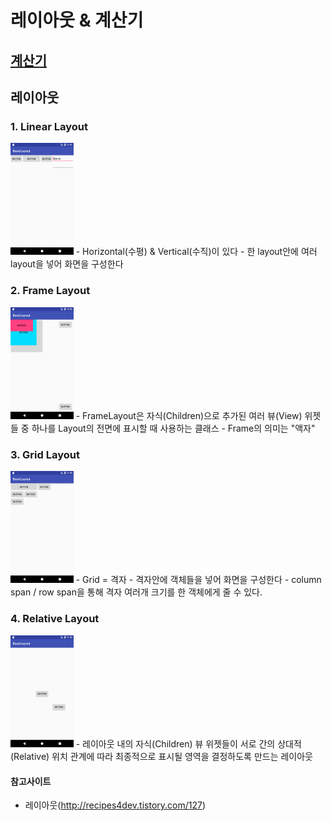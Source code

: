 # 레이아웃 & 계산기

## [계산기](https://github.com/kps990515/ProgrammingStudy/tree/master/Android/BasicLayout/app)

## 레이아웃

### 1. Linear Layout
<img src="https://github.com/kps990515/ProgrammingStudy/blob/master/Android/BasicLayout/linear.png" width=20%>
- Horizontal(수평) & Vertical(수직)이 있다
- 한 layout안에 여러 layout을 넣어 화면을 구성한다

### 2. Frame Layout
<img src="https://github.com/kps990515/ProgrammingStudy/blob/master/Android/BasicLayout/frame.png" width=20%>
- FrameLayout은 자식(Children)으로 추가된 여러 뷰(View) 위젯들 중 하나를 Layout의 전면에 표시할 때 사용하는 클래스
- Frame의 의미는 "액자"

### 3. Grid Layout
<img src="https://github.com/kps990515/ProgrammingStudy/blob/master/Android/BasicLayout/grid.png" width=20%>
- Grid = 격자
- 격자안에 객체들을 넣어 화면을 구성한다
- column span / row span을 통해 격자 여러개 크기를 한 객체에게 줄 수 있다.

### 4. Relative Layout
<img src="https://github.com/kps990515/ProgrammingStudy/blob/master/Android/BasicLayout/relative.png" width=20%>
- 레이아웃 내의 자식(Children) 뷰 위젯들이 서로 간의 상대적(Relative) 위치 관계에 따라 최종적으로 표시될 영역을 결정하도록 만드는 레이아웃


#### 참고사이트
- 레이아웃(http://recipes4dev.tistory.com/127)
